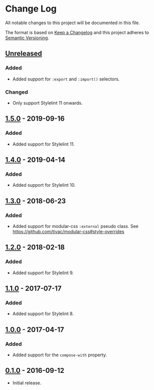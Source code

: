 # Change Log
All notable changes to this project will be documented in this file.

The format is based on [Keep a Changelog](http://keepachangelog.com/)
and this project adheres to [Semantic Versioning](http://semver.org/).

## [Unreleased]
### Added
  * Added support for `:export` and `:import()` selectors.

### Changed
  * Only support Stylelint 11 onwards.

## [1.5.0] - 2019-09-16
### Added
  * Added support for Stylelint 11.

## [1.4.0] - 2019-04-14
### Added
  * Added support for Stylelint 10.

## [1.3.0] - 2018-06-23
### Added
  * Added support for modular-css `:external` pseudo class.
    See https://github.com/tivac/modular-css#style-overrides

## [1.2.0] - 2018-02-18
### Added
  * Added support for Stylelint 9.

## [1.1.0] - 2017-07-17
### Added
  * Added support for Stylelint 8.

## [1.0.0] - 2017-04-17
### Added
  * Added support for the `compose-with` property.

## [0.1.0] - 2016-09-12
  * Initial release.

[Unreleased]: https://github.com/pascalduez/stylelint-config-css-modules/compare/1.5.0...HEAD
[1.5.0]: https://github.com/pascalduez/stylelint-config-css-modules/tags/1.5.0
[1.4.0]: https://github.com/pascalduez/stylelint-config-css-modules/tags/1.4.0
[1.3.0]: https://github.com/pascalduez/stylelint-config-css-modules/tags/1.3.0
[1.2.0]: https://github.com/pascalduez/stylelint-config-css-modules/tags/1.2.0
[1.1.0]: https://github.com/pascalduez/stylelint-config-css-modules/tags/1.1.0
[1.0.0]: https://github.com/pascalduez/stylelint-config-css-modules/tags/1.0.0
[0.1.0]: https://github.com/pascalduez/stylelint-config-css-modules/tags/0.1.0

